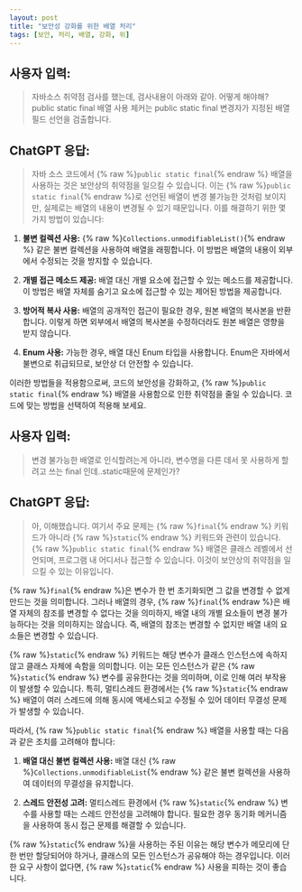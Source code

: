 ```yaml
---
layout: post
title: "보안성 강화를 위한 배열 처리"
tags: [보안, 처리, 배열, 강화, 위]
---
```


## 사용자 입력:
> 자바소스 취약점 검사를 했는데, 검사내용이 아래와 같아. 어떻게 해야해? public static final 배열 사용 체커는 public static final 변경자가 지정된 배열 필드 선언을 검출합니다.

## ChatGPT 응답:
> 자바 소스 코드에서 {% raw %}`public static final`{% endraw %} 배열을 사용하는 것은 보안상의 취약점을 일으킬 수 있습니다. 이는 {% raw %}`public static final`{% endraw %}로 선언된 배열이 변경 불가능한 것처럼 보이지만, 실제로는 배열의 내용이 변경될 수 있기 때문입니다. 이를 해결하기 위한 몇 가지 방법이 있습니다:

1. **불변 컬렉션 사용:** {% raw %}`Collections.unmodifiableList()`{% endraw %} 같은 불변 컬렉션을 사용하여 배열을 래핑합니다. 이 방법은 배열의 내용이 외부에서 수정되는 것을 방지할 수 있습니다.

2. **개별 접근 메소드 제공:** 배열 대신 개별 요소에 접근할 수 있는 메소드를 제공합니다. 이 방법은 배열 자체를 숨기고 요소에 접근할 수 있는 제어된 방법을 제공합니다.

3. **방어적 복사 사용:** 배열의 공개적인 접근이 필요한 경우, 원본 배열의 복사본을 반환합니다. 이렇게 하면 외부에서 배열의 복사본을 수정하더라도 원본 배열은 영향을 받지 않습니다.

4. **Enum 사용:** 가능한 경우, 배열 대신 Enum 타입을 사용합니다. Enum은 자바에서 불변으로 취급되므로, 보안상 더 안전할 수 있습니다.

이러한 방법들을 적용함으로써, 코드의 보안성을 강화하고, {% raw %}`public static final`{% endraw %} 배열을 사용함으로 인한 취약점을 줄일 수 있습니다. 코드에 맞는 방법을 선택하여 적용해 보세요.

## 사용자 입력:
> 변경 불가능한 배열로 인식할려는게 아니라, 변수명을 다른 데서 못 사용하게 할려고 쓰는 final 인데..static때문에 문제인가?

## ChatGPT 응답:
> 아, 이해했습니다. 여기서 주요 문제는 {% raw %}`final`{% endraw %} 키워드가 아니라 {% raw %}`static`{% endraw %} 키워드와 관련이 있습니다. {% raw %}`public static final`{% endraw %} 배열은 클래스 레벨에서 선언되며, 프로그램 내 어디서나 접근할 수 있습니다. 이것이 보안상의 취약점을 일으킬 수 있는 이유입니다.

{% raw %}`final`{% endraw %}은 변수가 한 번 초기화되면 그 값을 변경할 수 없게 만드는 것을 의미합니다. 그러나 배열의 경우, {% raw %}`final`{% endraw %}은 배열 자체의 참조를 변경할 수 없다는 것을 의미하지, 배열 내의 개별 요소들이 변경 불가능하다는 것을 의미하지는 않습니다. 즉, 배열의 참조는 변경할 수 없지만 배열 내의 요소들은 변경할 수 있습니다.

{% raw %}`static`{% endraw %} 키워드는 해당 변수가 클래스 인스턴스에 속하지 않고 클래스 자체에 속함을 의미합니다. 이는 모든 인스턴스가 같은 {% raw %}`static`{% endraw %} 변수를 공유한다는 것을 의미하며, 이로 인해 여러 부작용이 발생할 수 있습니다. 특히, 멀티스레드 환경에서는 {% raw %}`static`{% endraw %} 배열이 여러 스레드에 의해 동시에 액세스되고 수정될 수 있어 데이터 무결성 문제가 발생할 수 있습니다.

따라서, {% raw %}`public static final`{% endraw %} 배열을 사용할 때는 다음과 같은 조치를 고려해야 합니다:

1. **배열 대신 불변 컬렉션 사용:** 배열 대신 {% raw %}`Collections.unmodifiableList`{% endraw %} 같은 불변 컬렉션을 사용하여 데이터의 무결성을 유지합니다.

2. **스레드 안전성 고려:** 멀티스레드 환경에서 {% raw %}`static`{% endraw %} 변수를 사용할 때는 스레드 안전성을 고려해야 합니다. 필요한 경우 동기화 메커니즘을 사용하여 동시 접근 문제를 해결할 수 있습니다.

{% raw %}`static`{% endraw %}을 사용하는 주된 이유는 해당 변수가 메모리에 단 한 번만 할당되어야 하거나, 클래스의 모든 인스턴스가 공유해야 하는 경우입니다. 이러한 요구 사항이 없다면, {% raw %}`static`{% endraw %} 사용을 피하는 것이 좋습니다.

